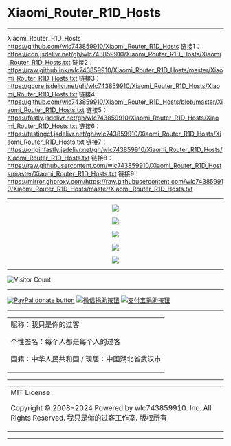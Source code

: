 # Xiaomi_Router_R1D_Hosts

---

Xiaomi_Router_R1D_Hosts
https://github.com/wlc743859910/Xiaomi_Router_R1D_Hosts
链接1：https://cdn.jsdelivr.net/gh/wlc743859910/Xiaomi_Router_R1D_Hosts/Xiaomi_Router_R1D_Hosts.txt
链接2：https://raw.github.ink/wlc743859910/Xiaomi_Router_R1D_Hosts/master/Xiaomi_Router_R1D_Hosts.txt
链接3：https://gcore.jsdelivr.net/gh/wlc743859910/Xiaomi_Router_R1D_Hosts/Xiaomi_Router_R1D_Hosts.txt
链接4：https://github.com/wlc743859910/Xiaomi_Router_R1D_Hosts/blob/master/Xiaomi_Router_R1D_Hosts.txt
链接5：https://fastly.jsdelivr.net/gh/wlc743859910/Xiaomi_Router_R1D_Hosts/Xiaomi_Router_R1D_Hosts.txt
链接6：https://testingcf.jsdelivr.net/gh/wlc743859910/Xiaomi_Router_R1D_Hosts/Xiaomi_Router_R1D_Hosts.txt
链接7：https://originfastly.jsdelivr.net/gh/wlc743859910/Xiaomi_Router_R1D_Hosts/Xiaomi_Router_R1D_Hosts.txt
链接8：https://raw.githubusercontent.com/wlc743859910/Xiaomi_Router_R1D_Hosts/master/Xiaomi_Router_R1D_Hosts.txt
链接9：https://mirror.ghproxy.com/https://raw.githubusercontent.com/wlc743859910/Xiaomi_Router_R1D_Hosts/master/Xiaomi_Router_R1D_Hosts.txt

---

<p align="center">
  <img src="https://cdn.jsdelivr.net/gh/wlc743859910/Xiaomi_Router_R1D_Hosts/img/1.webp">
</p>

<p align="center">
  <img src="https://cdn.jsdelivr.net/gh/wlc743859910/Xiaomi_Router_R1D_Hosts/img/2.webp">
</p>

<p align="center">
  <img src="https://cdn.jsdelivr.net/gh/wlc743859910/Xiaomi_Router_R1D_Hosts/img/3.webp">
</p>

<p align="center">
  <img src="https://cdn.jsdelivr.net/gh/wlc743859910/Xiaomi_Router_R1D_Hosts/img/4.webp">
</p>

<p align="center">
  <img src="https://cdn.jsdelivr.net/gh/wlc743859910/Xiaomi_Router_R1D_Hosts/img/5.webp">
</p>

---

![Visitor Count](https://profile-counter.glitch.me/{Xiaomi_Router_R1D_Hosts}/count.svg)

---

[![PayPal donate button](https://img.shields.io/badge/PayPal-donate-green.svg)](https://paypal.me/)  [![微信捐助按钮](https://img.shields.io/badge/%E5%BE%AE%E4%BF%A1-%E5%90%91TA%E6%8D%90%E5%8A%A9-green.svg)](图片链接) [![支付宝捐助按钮](https://img.shields.io/badge/%E6%94%AF%E4%BB%98%E5%AE%9D-%E5%90%91TA%E6%8D%90%E5%8A%A9-green.svg)](图片链接)

---

<table>
    <tr>
        <td >
昵称：我只是你的过客

个性签名：每个人都是每个人的过客

国籍：中华人民共和国 / 现居：中国湖北省武汉市
        </center>
        </td>
    </tr>
</table>

---

<table>
    <tr>
        <td >
MIT License

Copyright © 2008-2024 Powered by wlc743859910. Inc. All Rights Reserved. 我只是你的过客工作室. 版权所有
        </center>
        </td>
    </tr>
</table>

---
